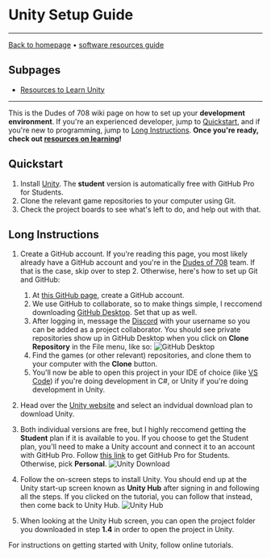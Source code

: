 # Unity Setup Guide

-----

[Back to homepage](../..) • [software resources guide](..)

## Subpages

* [Resources to Learn Unity](learn)

-----

This is the Dudes of 708 wiki page on how to set up your **development environment**. If you're an experienced developer, jump to [Quickstart](#quickstart), and if you're new to programming, jump to [Long Instructions](#long-instructions). **Once you're ready, check out [resources on learning](learn)!**

## Quickstart

1. Install [Unity](https://store.unity.com/#plans-individual). The **student** version is automatically free with GitHub Pro for Students.
2. Clone the relevant game repositories to your computer using Git.
3. Check the project boards to see what's left to do, and help out with that.

## Long Instructions

1. Create a GitHub account. If you're reading this page, you most likely already have a GitHub account and you're in the [Dudes of 708](https://github.com/dudesof708) team. If that is the case, skip over to step 2. Otherwise, here's how to set up Git and GitHub:

    1. At [this GitHub page](https://github.com/join), create a GitHub account.
    2. We use GitHub to collaborate, so to make things simple, I reccomend downloading [GitHub Desktop](https://desktop.github.com/). Set that up as well.
    3. After logging in, message the [Discord](https://discord.gg/WUGMTcZ) with your username so you can be added as a project collaborator. You should see private repositories show up in GitHub Desktop when you click on **Clone Repository** in the File menu, like so:
       ![GitHub Desktop](https://i.imgur.com/IA84a3i.png)
    4. Find the games (or other relevant) repositories, and clone them to your computer with the **Clone** button.
    5. You'll now be able to open this project in your IDE of choice (like [VS Code](https://code.visualstudio.com/)) if you're doing development in C#, or Unity if you're doing development in Unity.

2. Head over the [Unity website](https://store.unity.com/#plans-individual) and select an indvidual download plan to download Unity.
3. Both individual versions are free, but I highly reccomend getting the **Student** plan if it is available to you. If you choose to get the Student plan, you'll need to make a Unity account and connect it to an account with GitHub Pro. Follow [this link](https://education.github.com/pack) to get GitHub Pro for Students. Otherwise, pick **Personal**.
   ![Unity Download](https://i.imgur.com/NCRxzKg.png)
4. Follow the on-screen steps to install Unity. You should end up at the Unity start-up screen known as **Unity Hub** after signing in and following all the steps. If you clicked on the tutorial, you can follow that instead, then come back to Unity Hub.
   ![Unity Hub](https://i.imgur.com/pqLdR6j.png)
5. When looking at the Unity Hub screen, you can open the project folder you downloaded in step **1.4** in order to open the project in Unity.

For instructions on getting started with Unity, follow online tutorials.
